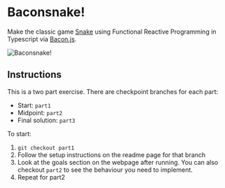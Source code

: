 Baconsnake!
===

Make the classic game [Snake](http://en.wikipedia.org/wiki/Snake_(video_game)) using Functional Reactive Programming in
Typescript via [Bacon.js](https://github.com/baconjs/bacon.js/#baconjs).

![Baconsnake!](http://i.imgur.com/qURLMrN.gif)

Instructions
---

This is a two part exercise. There are checkpoint branches for each part:

* Start: `part1`
* Midpoint: `part2`
* Final solution: `part3`

To start:

1. `git checkout part1`
2. Follow the setup instructions on the readme page for that branch
3. Look at the goals section on the webpage after running. You can also checkout `part2` to see the behaviour you need to implement.
4. Repeat for part2
